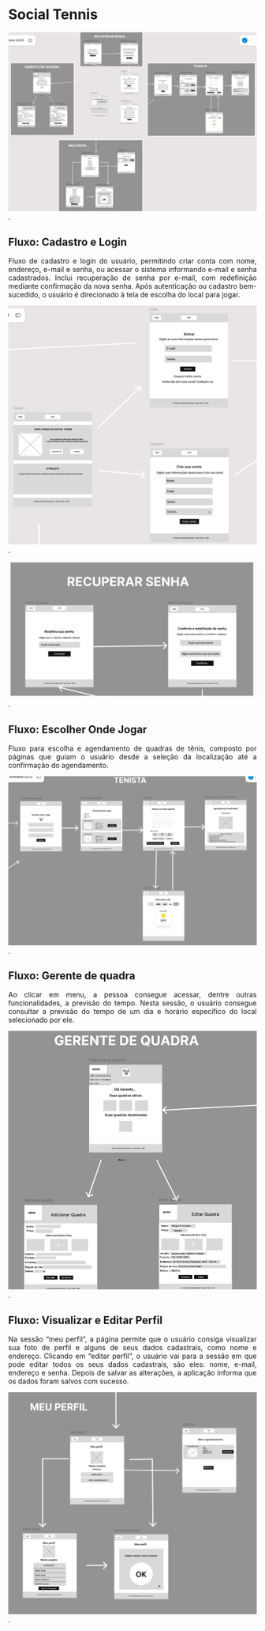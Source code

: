 <div align="justify">

# Social Tennis

![Fluxo Geral](img/userflow.visaogeral.png).

## Fluxo: Cadastro e Login

Fluxo de cadastro e login do usuário, permitindo criar conta com nome, endereço, e-mail e senha, ou acessar o sistema informando e-mail e senha cadastrados. Inclui recuperação de senha por e-mail, com redefinição mediante confirmação da nova senha. Após autenticação ou cadastro bem-sucedido, o usuário é direcionado à tela de escolha do local para jogar.

![Fluxo Cadastro e Login](img/userflo.cadastro.login.png).

![Fluxo Recuperar senha](img/userflow.recuperarsenha.png).


## Fluxo: Escolher Onde Jogar

Fluxo para escolha e agendamento de quadras de tênis, composto por páginas que guiam o usuário desde a seleção da localização até a confirmação do agendamento.

![Fluxo Onde Jogar](img/userflow.tenista.png).


## Fluxo: Gerente de quadra
Ao clicar em menu, a pessoa consegue acessar, dentre outras funcionalidades, a previsão do tempo. Nesta sessão, o usuário consegue consultar a previsão do tempo de um dia e horário específico do local selecionado por ele. 

![Fluxo Onde Jogar](img/userflow.gerentequadra.png).

## Fluxo: Visualizar e Editar Perfil

Na sessão “meu perfil”, a página permite que o usuário consiga visualizar sua foto de perfil e alguns de seus dados cadastrais, como nome e endereço. Clicando em “editar perfil”, o usuário vai para a sessão em que pode editar todos os seus dados cadastrais, são eles: nome, e-mail, endereço e senha. Depois de salvar as alterações, a aplicação informa que os dados foram salvos com sucesso.

![Fluxo Meu perfil](img/userflow.meuperfil.png).

</div>

